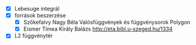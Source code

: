 - [x] Lebesuge integrál
- [x] források beszerzése
	- [x] Szőkefalvy Nagy Béla Valósfüggvények és függvénysorok Polygon
	- [x] Eismer Tímea Király Balázs http://eta.bibl.u-szeged.hu/1334
- [x] L2 függvénytér